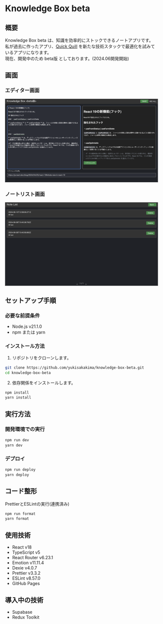 # Knowledge Box beta

## 概要

Knowledge Box beta は、知識を効率的にストックできるノートアプリです。</br>
私が過去に作ったアプリ、[Quick Quill](https://quick-quill.herokuapp.com/) を新たな技術スタックで最適化を試みているアプリになります。</br>
現在、開発中のため beta版 としております。(2024.06開発開始)

## 画面

### エディター画面

![エディダー画像](./src/assets/img/editor-img.png)

### ノートリスト画面

![ノートリスト](./src/assets/img/note-list-img.png)

## セットアップ手順

### 必要な前提条件

- Node.js v21.1.0
- npm または yarn

### インストール方法

1. リポジトリをクローンします。

```zsh
git clone https://github.com/yukisakakima/knowledge-box-beta.git
cd knowledge-box-beta
```

2. 依存関係をインストールします。

```zsh
npm install
yarn install
```

## 実行方法

### 開発環境での実行

```zsh
npm run dev
yarn dev
```

### デプロイ

```zsh
npm run deploy
yarn deploy
```

## コード整形

PrettierとESLintの実行(連携済み)

```zsh
npm run format
yarn format
```

## 使用技術

- React v18
- TypeScript v5
- React Router v6.23.1
- Emotion v11.11.4
- Dexie v4.0.7
- Prettier v3.3.2
- ESLint v8.57.0
- GitHub Pages

## 導入中の技術

- Supabase
- Redux Toolkit
